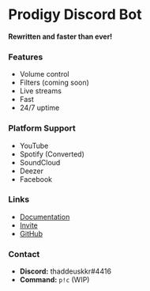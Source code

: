 # Prodigy Discord Bot
**Rewritten and faster than ever!**

### Features
- Volume control
- Filters (coming soon)
- Live streams
- Fast
- 24/7 uptime

### Platform Support
- YouTube
- Spotify (Converted)
- SoundCloud
- Deezer
- Facebook

### Links
- [Documentation](https://docs.prdg.tk)
- [Invite](https://prdg.tk/invite)
- [GitHub](https://prdg.tk/github)

### Contact
- **Discord:** thaddeuskkr#4416
- **Command:** `p!c` (WIP)
